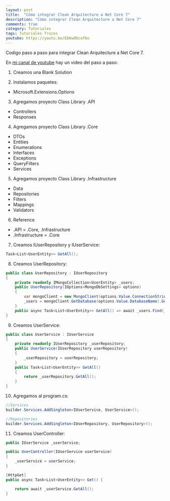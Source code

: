 ```yaml
---
layout: post
title:  "Cómo integrar Clean Arquitecture a Net Core 7"
description: "Cómo integrar Clean Arquitecture a Net Core 7"
comments: true
category: Tutoriales
tags: Tutoriales Trucos
youtube: https://youtu.be/EbKw0Dcaf6o
---
```

Codigo paso a paso para integrar Clean Arquitecture a Net Core 7.

En <a target="_blank" href="{{ page.youtube }}">mi canal de youtube</a> hay un video del paso a paso:

1. Creamos una Blank Solution

2. Instalamos paquetes:
- Microsoft.Extensions.Options

3. Agregamos proyecto Class Library .API
- Controllers
- Responses
  
4. Agregamos proyecto Class Library .Core
- DTOs
- Entities
- Enumerations
- Interfaces
- Exceptions
- QueryFilters
- Services
  
5. Agregamos proyecto Class Library .Infrastructure
- Data
- Repositories
- Filters
- Mappings
- Validators

6. Reference
- .API = .Core, .Infrastructure
- .Infrastructure = .Core

7. Creamos IUserRepository y IUserService:
```C#
Task<List<UserEntity>> GetAll();
```

8. Creamos UserRepository:
```C#
public class UserRepository : IUserRepository
{
    private readonly IMongoCollection<UserEntity> _users;
    public UserRepository(IOptions<MongoDbSettings> options)
    {
        var mongoClient = new MongoClient(options.Value.ConnectionString);
        _users = mongoClient.GetDatabase(options.Value.DatabaseName).GetCollection<UserEntity>("users");
    }
    public async Task<List<UserEntity>> GetAll() => await _users.Find(_ => true).ToListAsync();
}
```

9. Creamos UserService:
```C#
public class UserService : IUserService
{
    private readonly IUserRepository _userRepository;
    public UserService(IUserRepository userRepository)
    {
        _userRepository = userRepository;
    }
    public Task<List<UserEntity>> GetAll()
    {
        return _userRepository.GetAll();
    }
}
```

10. Agregamos al program.cs:
```C#
//Services
builder.Services.AddSingleton<IUserService, UserService>();

//Repositories
builder.Services.AddSingleton<IUserRepository, UserRepository>();
```

11. Creamos UserController:
```C#
public IUserService _userService;

public UserController(IUserService userService)
{
    _userService = userService;
}

[HttpGet]
public async Task<List<UserEntity>> Get() { 

    return await _userService.GetAll();
}
```

